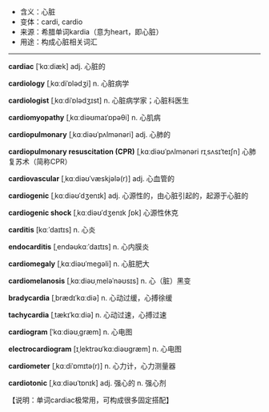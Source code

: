 - <span class="definition">含义：心脏</span>
- <span class="definition">变体：cardi, cardio</span>
- <span class="definition">来源：希腊单词kardia（意为heart，即心脏）</span>
- <span class="definition">用途：构成心脏相关词汇</span>


---


<span class="vocabulary">**cardiac**</span> [ˈkɑːdiæk] adj. 心脏的

<span class="vocabulary">**cardiology**</span> [ˌkɑːdiˈɒlədʒi] n. 心脏病学

<span class="vocabulary">**cardiologist**</span> [ˌkɑːdiˈɒlədʒɪst] n. 心脏病学家；心脏科医生

<span class="vocabulary">**cardiomyopathy**</span> [ˌkɑːdiəʊmaɪˈɒpəθi] n. 心肌病

<span class="vocabulary">**cardiopulmonary**</span> [ˌkɑːdiəʊˈpʌlmənəri] adj. 心肺的

<span class="vocabulary">**cardiopulmonary resuscitation (CPR)**</span> [ˌkɑːdiəʊˈpʌlmənəri rɪˌsʌsɪˈteɪʃn] 心肺复苏术（简称CPR）

<span class="vocabulary">**cardiovascular**</span> [ˌkɑːdiəʊˈvæskjələ(r)] adj. 心血管的

<span class="vocabulary">**cardiogenic**</span> [ˌkɑːdiəʊˈdʒenɪk] adj. 心源性的，由心脏引起的，起源于心脏的

<span class="vocabulary">**cardiogenic shock**</span> [ˌkɑːdiəʊˈdʒenɪk ʃɒk] 心源性休克

<span class="vocabulary">**carditis**</span> [kɑːˈdaɪtɪs] n. 心炎

<span class="vocabulary">**endocarditis**</span> [ˌendəʊkɑːˈdaɪtɪs] n. 心内膜炎

<span class="vocabulary">**cardiomegaly**</span> [ˌkɑːdiəʊˈmeɡəli] n. 心脏肥大

<span class="vocabulary">**cardiomelanosis**</span> [ˌkɑːdiəʊˌmeləˈnəʊsɪs] n. 心（脏）黑变

<span class="vocabulary">**bradycardia**</span> [ˌbrædɪˈkɑːdiə] n. 心动过缓，心搏徐缓

<span class="vocabulary">**tachycardia**</span> [ˌtækɪˈkɑːdiə] n. 心动过速，心搏过速

<span class="vocabulary">**cardiogram**</span> [ˈkɑːdiəʊˌɡræm] n. 心电图

<span class="vocabulary">**electrocardiogram**</span> [ɪˌlektrəʊˈkɑːdiəʊɡræm] n. 心电图  

<span class="vocabulary">**cardiometer**</span> [ˌkɑːdiˈɒmɪtə(r)] n. 心力计，心力测量器  

<span class="vocabulary">**cardiotonic**</span> [ˌkɑːdiəʊˈtɒnɪk] adj. 强心的 n. 强心剂

【说明：单词cardiac极常用，可构成很多固定搭配】
